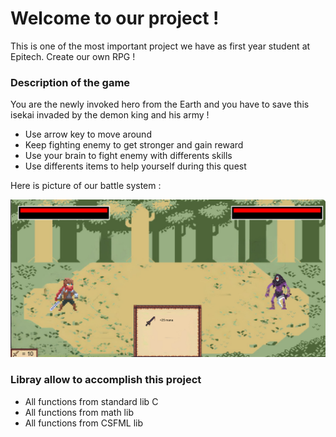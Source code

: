 # Welcome to our project !

This is one of the most important project we have as first year student at Epitech.
Create our own RPG !

### Description of the game

You are the newly invoked hero from the Earth and you have to save this isekai invaded
by the demon king and his army !

* Use arrow key to move around
* Keep fighting enemy to get stronger and gain reward
* Use your brain to fight enemy with differents skills
* Use differents items to help yourself during this quest

Here is picture of our battle system :

![My_RPG in-game battle system](assets/battle_simulation.png)

### Libray allow to accomplish this project

* All functions from standard lib C
* All functions from math lib
* All functions from CSFML lib